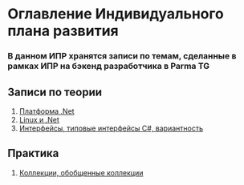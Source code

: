 # Оглавление Индивидуального плана развития
### В данном ИПР хранятся записи по темам, сделанные в рамках ИПР на бэкенд разработчика в Parma TG

## Записи по теории
1. [Платформа .Net](https://github.com/MaximGilman/self-improvement-tasks-parma/blob/master/Docs/Платформа%20.Net.md)
1. [Linux и  .Net](https://github.com/MaximGilman/self-improvement-tasks-parma/blob/master/Docs/Linux%20%2B%20.Net.md)
1. [Интерфейсы, типовые интерфейсы C#, вариантность](https://github.com/MaximGilman/self-improvement-tasks-parma/blob/master/Docs/Интерфейсы.md)

## Практика
1. [Коллекции, обобщенные коллекции](https://github.com/MaximGilman/self-improvement-tasks-parma/tree/master/Repos/Collections)